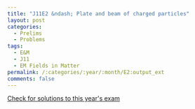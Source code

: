 ```yaml
---
title: "J11E2 &ndash; Plate and beam of charged particles"
layout: post
categories:
  - Prelims
  - Problems
tags:
  - E&M
  - J11
  - EM Fields in Matter
permalink: /:categories/:year/:month/E2:output_ext
comments: false
---
```

<object data="2011J2E.pdf" type="application/pdf" width="100%" height="500"></object>
<div class="message"><a href='https://princetonprelim.com/prelim/26/'>Check for solutions to this year's exam</a></div>